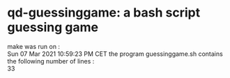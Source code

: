 #  qd-guessinggame: a bash script guessing game  
make was run on :  
Sun 07 Mar 2021 10:59:23 PM CET
  the program guessinggame.sh contains the following number of lines :  
33
